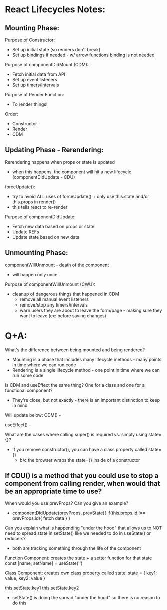 # React Lifecycles Notes:


## Mounting Phase:
Purpose of Constructor:
- Set up initial state (so renders don't break)
- Set up bindings if needed - w/ arrow functions binding is not needed

Purpose of componentDidMount (CDM):
- Fetch initial data from API
- Set up event listeners
- Set up timers/intervals

Purpose of Render Function:
- To render things!

Order:
- Constructor
- Render
- CDM


## Updating Phase - Rerendering:
Rerendering happens when props or state is updated
- when this happens, the component will hit a new lifecycle (componentDidUpdate - CDU)

forceUpdate():
- try to avoid ALL uses of forceUpdate() + only use this.state and/or this.props in render()
- this tells react to re-render

Purpose of componentDidUpdate:
- Fetch new data based on props or state
- Update REFs
- Update state based on new data


## Unmounting Phase:
componentWillUnmount - death of the component
- will happen only once

Purpose of componentWillUnmount (CWU):
- cleanup of dangerous things that happened in CDM
   - remove all manual event listeners
   - remove/stop any timers/intervals
   - warn users they are about to leave the form/page - making sure they want to leave (ex: before saving changes)


# Q+A:
What's the difference between being mounted and being rendered?
- Mounting is a phase that includes many lifecycle methods - many points in time where we can run code 
- Rendering is a single lifecycle method - one point in time where we can run some code

Is CDM and useEffect the same thing? One for a class and one for a functional component?
- They're close, but not exactly - there is an important distinction to keep in mind

Will update below:
CDM() - 

useEffect() - 

What are the cases where calling super() is required vs. simply using state={}?
- If you remove constructor(), you can have a class property called state={}
   - b/c the browser wraps the state={} inside of a constructor

If CDU() is a method that you could use to stop a component from calling render, when would that be an appropriate time to use?
- 

When would you use prevProps? Can you give an example?
- componentDidUpdate(prevProps, prevState){
   if(this.props.id !== prevProps.id){
      fetch data
   }
}

Can you explain what is happending "under the hood" that allows us to NOT need to spread state in setState() like we needed to do in useState() or reducers?
- both are tracking something through the life of the component

Function Component:
creates the state + a setter function for that state
const [name, setName] = useState('')

Class Component:
creates own class property called state:
state = {
   key1: value,
   key2: value
   }

this.setState.key1
this.setState.key2

- setState() is doing the spread "under the hood" so there is no reason to do this